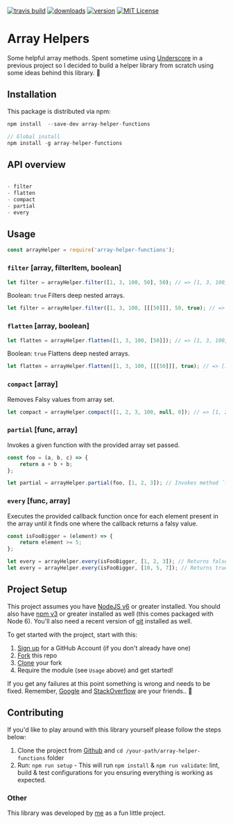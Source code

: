 [![travis build](https://img.shields.io/travis/kevinrodrigues/array-helper.svg?style=flat-square)](https://travis-ci.org/kevinrodrigues/array-helper)
[![downloads](https://img.shields.io/npm/dm/array-helper-functions.svg?style=flat-square)](http://npm-stat.com/charts.html?package=array-helper-functions&from=2017-10-20)
[![version](https://img.shields.io/npm/v/array-helper-functions.svg?style=flat-square)](http://npm.im/array-helper-functions)
[![MIT License](https://img.shields.io/npm/l/array-helper-functions.svg?style=flat-square)](http://opensource.org/licenses/MIT)

# Array Helpers

Some helpful array methods. Spent sometime using [Underscore](http://underscorejs.org/) in a previous project so I decided to build a helper library from scratch using some ideas behind this library. :honeybee:

## Installation

This package is distributed via npm:

```javascript
npm install  --save-dev array-helper-functions

// Global install
npm install -g array-helper-functions

```

## API overview

```javascript

- filter
- flatten
- compact
- partial
- every

```

## Usage

```javascript
const arrayHelper = require('array-helper-functions');
```
### `filter` [array, filterItem, boolean]

```javascript
let filter = arrayHelper.filter([1, 3, 100, 50], 50); // => [1, 3, 100];
```

Boolean: `true`
Filters deep nested arrays.

```javascript
let filter = arrayHelper.filter([1, 3, 100, [[[50]]], 50, true); // => [1, 3, 100];
```

### `flatten` [array, boolean]

```javascript
let flatten = arrayHelper.flatten([1, 3, 100, [50]]); // => [1, 3, 100, 50];
```

Boolean: `true`
Flattens deep nested arrays.

```javascript
let flatten = arrayHelper.flatten([1, 3, 100, [[[50]]], true); // => [1, 3, 100, 50];
```

### `compact` [array]
Removes Falsy values from array set.

```javascript
let compact = arrayHelper.compact([1, 2, 3, 100, null, 0]); // => [1, 2, 3, 100];
```
### `partial` [func, array]
Invokes a given function with the provided array set passed.

```javascript
const foo = (a, b, c) => {
    return a + b + b;
};

let partial = arrayHelper.partial(foo, [1, 2, 3]); // Invokes method `foo` with given arguments. => 6
```
### `every` [func, array]
Executes the provided callback function once for each element present
in the array until it finds one where the callback returns a falsy value.

```javascript
const isFooBigger = (element) => {
    return element >= 5;
};

let every = arrayHelper.every(isFooBigger, [1, 2, 3]); // Returns false.
let every = arrayHelper.every(isFooBigger, [10, 5, 7]); // Returns true.

```

## Project Setup

This project assumes you have [NodeJS v6](http://nodejs.org/) or greater installed. You should
also have [npm v3](https://www.npmjs.com/) or greater installed as well (this comes packaged
with Node 6). You'll also need a recent version of [git](https://git-scm.com/) installed
as well.

To get started with the project, start with this:

1. [Sign up](https://github.com/join) for a GitHub Account (if you don't already have one)
2. [Fork](https://help.github.com/articles/fork-a-repo/) this repo
3. [Clone](https://help.github.com/articles/cloning-a-repository/) your fork
4. Require the module (see `Usage` above) and get started!

If you get any failures at this point something is wrong and needs to be fixed. Remember,
[Google](https://google.com) and [StackOverflow](https://stackoverflow.com) are your friends.. :raised_hands:

## Contributing

If you'd like to play around with this library yourself please follow the steps below:

1. Clone the project from [Github](https://github.com/kevinrodrigues/array-helper) and `cd /your-path/array-helper-functions` folder
2. Run: `npm run setup` - This will run `npm install` & `npm run validate`: lint, build & test configurations for you ensuring everything is working as expected.

### Other

This library was developed by [me](https://github.com/kevinrodrigues) as a fun little project.